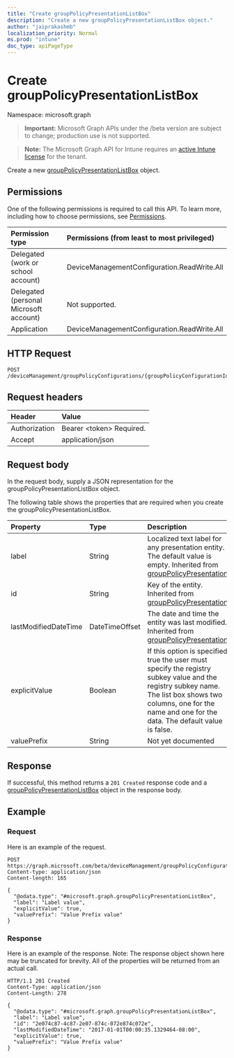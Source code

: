 ```yaml
---
title: "Create groupPolicyPresentationListBox"
description: "Create a new groupPolicyPresentationListBox object."
author: "jaiprakashmb"
localization_priority: Normal
ms.prod: "intune"
doc_type: apiPageType
---
```


# Create groupPolicyPresentationListBox

Namespace: microsoft.graph

> **Important:** Microsoft Graph APIs under the /beta version are subject to change; production use is not supported.

> **Note:** The Microsoft Graph API for Intune requires an [active Intune license](https://go.microsoft.com/fwlink/?linkid=839381) for the tenant.

Create a new [groupPolicyPresentationListBox](../resources/intune-grouppolicy-grouppolicypresentationlistbox.md) object.

## Permissions
One of the following permissions is required to call this API. To learn more, including how to choose permissions, see [Permissions](/graph/permissions-reference).

<!-- { "blockType": "ignored"  } // Note: Removing this line will result in the permissions autogeneration tool overwriting the table. -->
|Permission type|Permissions (from least to most privileged)|
|:---|:---|
|Delegated (work or school account)|DeviceManagementConfiguration.ReadWrite.All|
|Delegated (personal Microsoft account)|Not supported.|
|Application|DeviceManagementConfiguration.ReadWrite.All|

## HTTP Request
<!-- {
  "blockType": "ignored"
}
-->
``` http
POST /deviceManagement/groupPolicyConfigurations/{groupPolicyConfigurationId}/definitionValues/{groupPolicyDefinitionValueId}/presentationValues/{groupPolicyPresentationValueId}/presentation/definition/presentations
```

## Request headers
|Header|Value|
|:---|:---|
|Authorization|Bearer &lt;token&gt; Required.|
|Accept|application/json|

## Request body
In the request body, supply a JSON representation for the groupPolicyPresentationListBox object.

The following table shows the properties that are required when you create the groupPolicyPresentationListBox.

|Property|Type|Description|
|:---|:---|:---|
|label|String|Localized text label for any presentation entity. The default value is empty. Inherited from [groupPolicyPresentation](../resources/intune-grouppolicy-grouppolicypresentation.md)|
|id|String|Key of the entity. Inherited from [groupPolicyPresentation](../resources/intune-grouppolicy-grouppolicypresentation.md)|
|lastModifiedDateTime|DateTimeOffset|The date and time the entity was last modified. Inherited from [groupPolicyPresentation](../resources/intune-grouppolicy-grouppolicypresentation.md)|
|explicitValue|Boolean|If this option is specified true the user must specify the registry subkey value and the registry subkey name. The list box shows two columns, one for the name and one for the data. The default value is false.|
|valuePrefix|String|Not yet documented|



## Response
If successful, this method returns a `201 Created` response code and a [groupPolicyPresentationListBox](../resources/intune-grouppolicy-grouppolicypresentationlistbox.md) object in the response body.

## Example

### Request
Here is an example of the request.
``` http
POST https://graph.microsoft.com/beta/deviceManagement/groupPolicyConfigurations/{groupPolicyConfigurationId}/definitionValues/{groupPolicyDefinitionValueId}/presentationValues/{groupPolicyPresentationValueId}/presentation/definition/presentations
Content-type: application/json
Content-length: 165

{
  "@odata.type": "#microsoft.graph.groupPolicyPresentationListBox",
  "label": "Label value",
  "explicitValue": true,
  "valuePrefix": "Value Prefix value"
}
```

### Response
Here is an example of the response. Note: The response object shown here may be truncated for brevity. All of the properties will be returned from an actual call.
``` http
HTTP/1.1 201 Created
Content-Type: application/json
Content-Length: 278

{
  "@odata.type": "#microsoft.graph.groupPolicyPresentationListBox",
  "label": "Label value",
  "id": "2e074c87-4c87-2e07-874c-072e874c072e",
  "lastModifiedDateTime": "2017-01-01T00:00:35.1329464-08:00",
  "explicitValue": true,
  "valuePrefix": "Value Prefix value"
}
```
